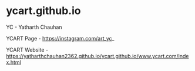 # ycart.github.io

YC - Yatharth Chauhan

YCART Page - https://instagram.com/art_yc_

YCART Website - https://yatharthchauhan2362.github.io/ycart.github.io/www.ycart.com/index.html
